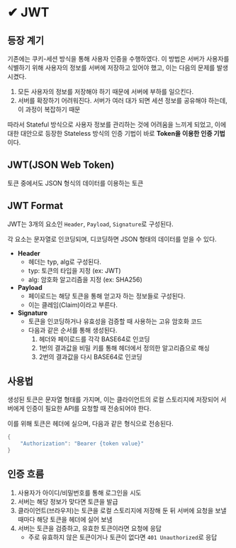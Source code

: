 # ✔ JWT

## 등장 계기

기존에는 쿠키-세션 방식을 통해 사용자 인증을 수행하였다. 이 방법은 서버가 사용자를 식별하기 위해 사용자의 정보를 서버에 저장하고 있어야 했고, 이는 다음의 문제를 발생시켰다.

1. 모든 사용자의 정보를 저장해야 하기 때문에 서버에 부하를 일으킨다.
2. 서버를 확장하기 어려워진다. 서버가 여러 대가 되면 세션 정보를 공유해야 하는데, 이 과정이 복잡하기 때문

따라서 Stateful 방식으로 사용자 정보를 관리하는 것에 어려움을 느끼게 되었고, 이에 대한 대안으로 등장한 Stateless 방식의 인증 기법이 바로 **Token을 이용한 인증 기법**이다.

## JWT(JSON Web Token)

토큰 중에서도 JSON 형식의 데이터를 이용하는 토큰

## JWT Format

JWT는 3개의 요소인 `Header`, `Payload`, `Signature`로 구성된다.

각 요소는 문자열로 인코딩되며, 디코딩하면 JSON 형태의 데이터를 얻을 수 있다.

- **Header**
    - 헤더는 typ, alg로 구성된다.
    - typ: 토큰의 타입을 지정 (ex: JWT)
    - alg: 암호화 알고리즘을 지정 (ex: SHA256)
- **Payload**
    - 페이로드는 해당 토큰을 통해 얻고자 하는 정보들로 구성된다.
    - 이는 클레임(Claim)이라고 부른다.
- **Signature**
    - 토큰을 인코딩하거나 유효성을 검증할 때 사용하는 고유 암호화 코드
    - 다음과 같은 순서를 통해 생성된다.
        1. 헤더와 페이로드를 각각 BASE64로 인코딩
        2. 1번의 결과값을 비밀 키를 통해 헤더에서 정의한 알고리즘으로 해싱
        3. 2번의 결과값을 다시 BASE64로 인코딩

## 사용법

생성된 토큰은 문자열 형태를 가지며, 이는 클라이언트의 로컬 스토리지에 저장되어 서버에게 인증이 필요한 API를 요청할 때 전송되어야 한다.

이를 위해 토큰은 헤더에 실으며, 다음과 같은 형식으로 전송된다.

```java
{
	"Authorization": "Bearer {token value}"
}
```

## 인증 흐름

1. 사용자가 아이디/비밀번호를 통해 로그인을 시도
2. 서버는 해당 정보가 맞다면 토큰을 발급
3. 클라이언트(브라우저)는 토큰을 로컬 스토리지에 저장해 둔 뒤 서버에 요청을 보낼 때마다 해당 토큰을 헤더에 실어 보냄
4. 서버는 토큰을 검증하고, 유효한 토큰이라면 요청에 응답
    - 주로 유효하지 않은 토큰이거나 토큰이 없다면 `401 Unauthorized`로 응답

